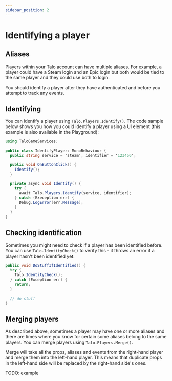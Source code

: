 ```yaml
---
sidebar_position: 2
---
```


# Identifying a player

## Aliases

Players within your Talo account can have multiple aliases.
For example, a player could have a Steam login and an Epic login but both would be tied to the same player and they could use both to login.

You should identify a player after they have authenticated and before you attempt to track any events.

## Identifying

You can identify a player using `Talo.Players.Identify()`. The code sample below shows you how you could identify a player using a UI element (this example is also available in the Playground):

```c# title="IdentifyPlayer.cs"
using TaloGameServices;

public class IdentifyPlayer: MonoBehaviour {
  public string service = 'steam', identifier = '123456';

  public void OnButtonClick() {
    Identify();
  }

  private async void Identify() {
    try {
      await Talo.Players.Identify(service, identifier);
    } catch (Exeception err) {
      Debug.LogError(err.Message);
    }
  }
}
```

## Checking identification

Sometimes you might need to check if a player has been identified before. You can use `Talo.IdentityCheck()` to verify this - it throws an error if a player hasn't been identified yet:

```c#
public void DoStuffIfIdentified() {
  try {
    Talo.IdentityCheck();
  } catch (Exception err) {
    return;
  }

  // do stuff
}
```


## Merging players

As described above, sometimes a player may have one or more aliases and there are times where you know for certain some aliases belong to the same players.
You can merge players using `Talo.Players.Merge()`.

Merge will take all the props, aliases and events from the right-hand player and merge them into the left-hand player. This means that duplicate props in the left-hand side will be replaced by the right-hand side's ones.

TODO: example
